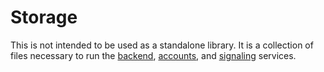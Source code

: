 # Storage
This is not intended to be used as a standalone library. It is a collection of files necessary to run the [backend](https://github.com/cloudlink-omega/backend), [accounts](https://github.com/cloudlink-omega/accounts), and [signaling](https://github.com/cloudlink-omega/signaling) services.
